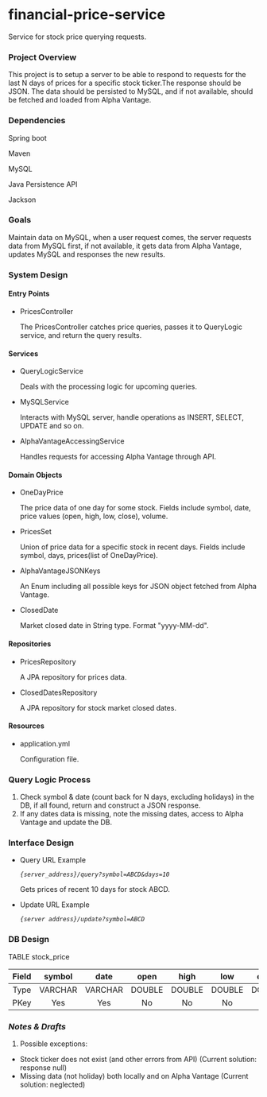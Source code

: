 # financial-price-service
 Service for stock price querying requests.

### Project Overview
This project is to setup a server to be able to respond to requests for the last N days of prices for a specific stock ticker.The response should be JSON. The data should be persisted to MySQL, and if not available, should be fetched and loaded from Alpha Vantage.

### Dependencies
Spring boot

Maven

MySQL

Java Persistence API

Jackson

### Goals
Maintain data on MySQL, when a user request comes, the server requests data from MySQL first, if not available, it gets data from Alpha Vantage, updates MySQL and responses the new results.

### System Design
#### Entry Points
- PricesController

    The PricesController catches price queries, passes it to QueryLogic service, and return the query results.
#### Services
- QueryLogicService

    Deals with the processing logic for upcoming queries.
- MySQLService
    
    Interacts with MySQL server, handle operations as INSERT, SELECT, UPDATE and so on.
- AlphaVantageAccessingService

    Handles requests for accessing Alpha Vantage through API.
#### Domain Objects
- OneDayPrice

    The price data of one day for some stock. Fields include symbol, date, price values (open, high, low, close), volume.
- PricesSet

    Union of price data for a specific stock in recent days. Fields include symbol, days, prices(list of OneDayPrice). 
- AlphaVantageJSONKeys

    An Enum including all possible keys for JSON object fetched from Alpha Vantage.
- ClosedDate
    
    Market closed date in String type. Format "yyyy-MM-dd".
#### Repositories
- PricesRepository

    A JPA repository for prices data.
    
- ClosedDatesRepository

    A JPA repository for stock market closed dates.
    
#### Resources
- application.yml

    Configuration file.
### Query Logic Process
1) Check symbol & date (count back for N days, excluding holidays) in the DB, if all found, return and construct a JSON response.
2) If any dates data is missing, note the missing dates, access to Alpha Vantage and update the DB. 
### Interface Design
- Query URL Example

    _`{server_address}/query?symbol=ABCD&days=10`_
     
    Gets prices of recent 10 days for stock ABCD.
- Update URL Example

  _`{server address}/update?symbol=ABCD`_
### DB Design
TABLE stock_price

| Field |  symbol |   date  |  open  |  high  |   low  |  close | volume |
|:-----:|:-------:|:-------:|:------:|:------:|:------:|:------:|:------:|
|  Type | VARCHAR | VARCHAR | DOUBLE | DOUBLE | DOUBLE | DOUBLE |   INT  |
| PKey |   Yes   |   Yes   |   No   |   No   |   No   |   No   |   No   |

### _Notes & Drafts_
1) Possible exceptions:
- Stock ticker does not exist (and other errors from API) (Current solution: response null)
- Missing data (not holiday) both locally and on Alpha Vantage (Current solution: neglected)